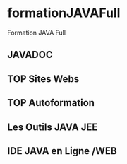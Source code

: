 # formationJAVAFull
Formation  JAVA  Full

## JAVADOC

##  TOP  Sites Webs

## TOP Autoformation


## Les Outils JAVA JEE

## IDE JAVA en Ligne /WEB

